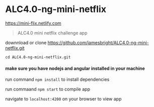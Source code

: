 # ALC4.0-ng-mini-netflix

https://mini-flix.netlify.com

> ALC4.0 mini netflix challenge app

downnload or clone https://github.com/jamesbright/ALC4.0-ng-mini-netflix.git

`cd ALC4.0-ng-mini-netflix.git`

#### make sure you have nodejs and angular installed in your machine

run command `npm install` to install dependencies

run commaand `npm start` to compile app

navigate to `localhost:4200` on your browser to view app
